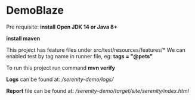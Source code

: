 # DemoBlaze

Pre requisite:
**install Open JDK 14 or Java 8+**

**install maven** 

This project has feature files under src/test/resources/features/*
We can enabled test by tag name in runner file, eg: **tags = "@pets"**

To run this project
run command **mvn verify**

**Logs** can be found at: */serenity-demo/logs/*

**Report** file can be found at: */serenity-demo/target/site/serenity/index.html*

